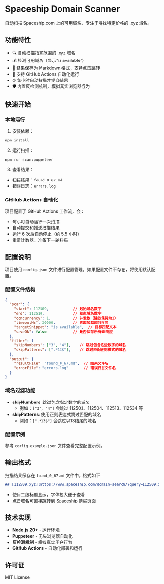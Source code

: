 # Spaceship Domain Scanner

自动扫描 Spaceship.com 上的可用域名，专注于寻找特定价格的 .xyz 域名。

## 功能特性

- 🔍 自动扫描指定范围的 .xyz 域名
- 💰 检测可用域名（显示"is available"）
- 📝 结果保存为 Markdown 格式，支持点击跳转
- 🤖 支持 GitHub Actions 自动化运行
- ⏰ 每小时自动扫描并提交结果
- 🛡️ 内置反检测机制，模拟真实浏览器行为

## 快速开始

### 本地运行

1. 安装依赖：
```bash
npm install
```

2. 运行扫描：
```bash
npm run scan:puppeteer
```

3. 查看结果：
- 扫描结果：`found_0_67.md`
- 错误日志：`errors.log`

### GitHub Actions 自动化

项目配置了 GitHub Actions 工作流，会：
- 每小时自动运行一次扫描
- 自动提交和推送扫描结果
- 运行 6 次后自动停止（约 5.5 小时）
- 重置计数器，准备下一轮扫描

## 配置说明

项目使用 `config.json` 文件进行配置管理。如果配置文件不存在，将使用默认配置。

### 配置文件结构

```json
{
  "scan": {
    "start": 112509,           // 起始域名数字
    "end": 112510,             // 结束域名数字
    "concurrency": 1,          // 并发数（建议保持为1）
    "timeoutMs": 30000,        // 页面加载超时时间
    "targetSnippet": "is available",  // 目标匹配文本
    "saveOk": false            // 是否保存所有OK响应
  },
  "filter": {
    "skipNumbers": ["3", "4"],    // 跳过包含这些数字的域名
    "skipPatterns": [".*13$"],    // 跳过匹配正则模式的域名
  },
  "output": {
    "resultFile": "found_0_67.md",  // 结果文件名
    "errorFile": "errors.log"       // 错误日志文件名
  }
}
```

### 域名过滤功能

- **skipNumbers**: 跳过包含指定数字的域名
  - 例如：`["3", "4"]` 会跳过 112503、112504、112513、112534 等
- **skipPatterns**: 使用正则表达式跳过匹配的域名
  - 例如：`[".*13$"]` 会跳过以13结尾的域名

### 配置示例

参考 `config.example.json` 文件查看完整配置示例。

## 输出格式

扫描结果保存在 `found_0_67.md` 文件中，格式如下：

```markdown
## [112509.xyz](https://www.spaceship.com/domain-search/?query=112509.xyz&beast=false&tab=domains)
```

- 使用二级标题显示，字体较大便于查看
- 点击域名可直接跳转到 Spaceship 购买页面

## 技术实现

- **Node.js 20+** - 运行环境
- **Puppeteer** - 无头浏览器自动化
- **反检测机制** - 模拟真实用户行为
- **GitHub Actions** - 自动化部署和运行

## 许可证

MIT License